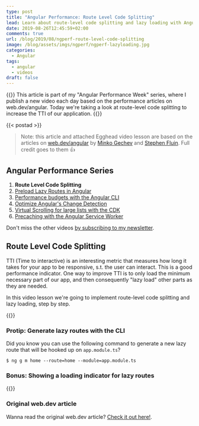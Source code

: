 ```yaml
---
type: post
title: "Angular Performance: Route Level Code Splitting"
lead: Learn about route-level code splitting and lazy loading with Angular
date: 2019-08-26T12:45:59+02:00
comments: true
url: /blog/2019/08/ngperf-route-level-code-splitting
image: /blog/assets/imgs/ngperf/ngperf-lazyloading.jpg
categories:
  - Angular
tags:
  - angular
  - videos
draft: false
---
```


{{<intro>}}
  This article is part of my "Angular Performance Week" series, where I publish a new video each day based on the performance articles on web.dev/angular. Today we're taking a look at route-level code splitting to increase the TTI of our application.
{{</intro>}}
<!--more-->

{{< postad >}}

> Note: this article and attached Egghead video lesson are based on the articles on [web.dev/angular](https://web.dev/angular) by [Minko Gechev](https://twitter.com/mgechev) and [Stephen Fluin](https://twitter.com/stephenfluin). Full credit goes to them :thumbsup:

## Angular Performance Series

1. **Route Level Code Splitting**
1. [Preload Lazy Routes in Angular](/blog/2019/08/ngperf-preloading-lazy-routes)
1. [Performance budgets with the Angular CLI](/blog/2019/08/ngperf-setting-performance-budgets)
1. [Optimize Angular's Change Detection](/blog/2019/08/ngperf-optimize-change-detection)
1. [Virtual Scrolling for large lists with the CDK](/blog/2019/08/ngperf-virtual-scrolling-cdk)
1. [Precaching with the Angular Service Worker](/blog/2019/08/ngperf-precaching-serviceworker)

Don't miss the other videos [by subscribing to my newsletter](/newsletter).

## Route Level Code Splitting

TTI (Time to interactive) is an interesting metric that measures how long it takes for your app to be responsive, s.t. the user can interact. This is a good performance indicator. One way to improve TTI is to only load the minimum necessary part of our app, and then consequently "lazy load" other parts as they are needed.

In this video lesson we're going to implement route-level code splitting and lazy loading, step by step.

<!-- {{<egghead-lesson uid="lessons/egghead-apply-route-level-code-splitting-and-lazy-loading-with-the-angular-cli" >}} -->
{{<youtube gxlCl5P_PC8>}}

### Protip: Generate lazy routes with the CLI

Did you know you can use the following command to generate a new lazy route that will be hooked up on `app.module.ts`?

```
$ ng g m home --route=home --module=app.module.ts
```

### Bonus: Showing a loading indicator for lazy routes

<!-- {{<egghead-lesson uid="lessons/egghead-show-a-loading-indicator-for-lazy-routes-in-angular" >}} -->
{{<youtube C0FBR4EUqgk>}}

### Original web.dev article

Wanna read the original web.dev article? [Check it out here!](https://web.dev/route-level-code-splitting-in-angular/).
